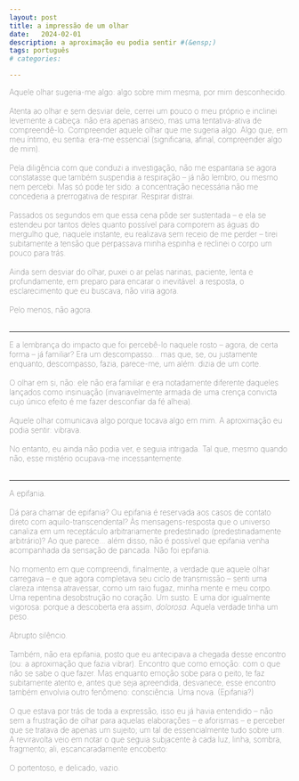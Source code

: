 ```yaml
---
layout: post
title: a impressão de um olhar
date:   2024-02-01
description: a aproximação eu podia sentir #(&ensp;)
tags: português
# categories: 

---
```


<!-- <span style="font-size:12px;font-weight:bolder">I.</span> <br> -->
<span style="font-size:14px;font-weight:lighter">
Aquele olhar sugeria-me algo: algo sobre mim mesma, por mim desconhecido. 
<br>
<br> Atenta ao olhar e sem desviar dele, cerrei um pouco o meu próprio e inclinei levemente a cabeça: não era apenas anseio, mas uma tentativa-ativa de compreendê-lo. Compreender aquele olhar que me sugeria algo. Algo que, em meu íntimo, eu sentia: era-me essencial (significaria, afinal, compreender algo de mim). 
<br>
<br> Pela diligência com que conduzi a investigação, não me espantaria se agora constatasse que também suspendia a respiração – já não lembro, ou mesmo nem percebi. Mas só pode ter sido: a concentração necessária não me concederia a prerrogativa de respirar. Respirar distrai.
<br>
<br> Passados os segundos em que essa cena pôde ser sustentada – e ela se estendeu por tantos deles quanto possível para comporem as águas do mergulho que, naquele instante, eu realizava sem receio de me perder – tirei subitamente a tensão que perpassava minha espinha e reclinei o corpo um pouco para trás.
<br>
<br> Ainda sem desviar do olhar, puxei o ar pelas narinas, paciente, lenta e profundamente, em preparo para encarar o inevitável: a resposta, o esclarecimento que eu buscava, não viria agora. 
<br>
<br> Pelo menos, não agora.
</span>
<br>
<br>
<hr>
<!-- <span style="font-size:12px;font-weight:bolder">II.</span> <br> -->
<span style="font-size:14px;font-weight:lighter"> 
E a lembrança do impacto que foi percebê-lo naquele rosto – agora, de certa forma – já familiar? Era um descompasso... mas que, se, ou justamente enquanto, descompasso, fazia, parece-me, um além: dizia de um corte.
<br> 
<br> O olhar em si, não: ele não era familiar e era notadamente diferente daqueles lançados como insinuação (invariavelmente armada de uma crença convicta cujo único efeito é me fazer desconfiar da fé alheia). 
<br> 
<br> Aquele olhar comunicava algo porque tocava algo em mim. A aproximação eu podia sentir: vibrava.
<br>
<br> No entanto, eu ainda não podia ver, e seguia intrigada. Tal que, mesmo quando não, esse mistério ocupava-me incessantemente.
</span>
<br>
<br>
<hr>
<!-- <span style="font-size:12px;font-weight:bolder">III.</span> <br> -->
<span style="font-size:14px;font-weight:lighter"> 
A epifania. 
<br> 
<br> Dá para chamar de epifania? Ou epifania é reservada aos casos de contato direto com aquilo-transcendental? Às mensagens-resposta que o universo canaliza em um receptáculo arbitrariamente predestinado (predestinadamente arbitrário)? Ao que parece... além disso, não é possível que epifania venha acompanhada da sensação de pancada. Não foi epifania.
<br>
<br> No momento em que compreendi, finalmente, a verdade que aquele olhar carregava – e que agora completava seu ciclo de transmissão – senti uma clareza intensa atravessar, como um raio fugaz, minha mente e meu corpo. Uma repentina desobstrução no coração. Um susto. E uma dor igualmente vigorosa: porque a descoberta era assim, <em>dolorosa</em>. Aquela verdade tinha um peso. 
<br>
<br> Abrupto silêncio.
<br>
<br> Também, não era epifania, posto que eu antecipava a chegada desse encontro (ou: a aproximação que fazia vibrar). Encontro que como emoção: com o que não se sabe o que fazer. Mas enquanto emoção sobe para o peito, te faz subitamente atento e, antes que seja apreendida, desvanece, esse encontro também envolvia outro fenômeno: consciência. Uma nova. (Epifania?)
<br>
<br> O que estava por trás de toda a expressão, isso eu já havia entendido – não sem a frustração de olhar para aquelas elaborações – e aforismas – e perceber que se tratava de apenas um sujeito; um tal de essencialmente tudo sobre um. A reviravolta veio em notar o que seguia subjacente à cada luz, linha, sombra, fragmento; ali, escancaradamente encoberto:
<br> 
<br> O portentoso, e delicado, vazio.
</span> 



<!-- Eu seguia intrigada, e mesmo quando não, este mistério ocupava-me incessantemente.-->

<!-- (o que vem depois, procurar entender ou prolongar aquilo, não é mais aquela emoção) -->

<!-- <br> Ainda vibrava. Como a abelha faminta hovering around a flor com polen. Não era imaginário, era físico: física. Uma aproximação que não passa desavisada: polarização; transmissão de sinais; ondas de som alteradas. 
<br>
<br> E então o momento da realização. Não menos que uma pancada e um nocaute. Abrupto silêncio. Como o derradeiro encontro da abelha com a superfície da flor. 
<br>
<br> Não foi menos do que uma pancada. Silenciou, também, como a abelha ao pousar na flor. A alteração do campo elétrico; equilíbrio/balanceamento.
<br> 
<br> -->

<!-- Emoção é aquilo que veio e você não soube o que fazer com aquilo. Aquilo que sobe para o peito. Te faz subitamente atento. O que vem em seguida, procurar entender ou prolongar aquilo, não é mais aquela emoção 
Aquilo que vem e com o que não se sabe o que fazer. Aquilo que sobe para o peito, torna a pessoa subitamente atenta. E aquilo que vem em seguida, busca por entendimento ou  -->


<!-- 
Ainda vibrava. Como a abelha faminta hovering around a flor com polen. Não era imaginário, era físico: física. Uma aproximação que não passa desavisada: polarização; transmissão de sinais; ondas de som alteradas. Como o derradeiro encontro da abelha com a superfície da flor. 
-->